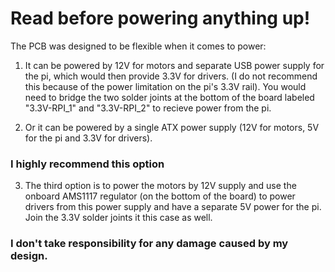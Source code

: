 # Read before powering anything up!

The PCB was designed to be flexible when it comes to power:

1) It can be powered by 12V for motors and separate USB power supply for the pi, which would then provide 3.3V for drivers. (I do not recommend this because of the power limitation on the pi's 3.3V rail). You would need to bridge the two solder joints at the bottom of the board labeled "3.3V-RPI_1" and "3.3V-RPI_2" to recieve power from the pi.

2) Or it can be powered by a single ATX power supply (12V for motors, 5V for the pi and 3.3V for drivers).
### I highly recommend this option

3) The third option is to power the motors by 12V supply and use the onboard AMS1117 regulator (on the bottom of the board) to power drivers from this power supply and have a separate 5V power for the pi. Join the 3.3V solder joints it this case as well.


### I don't take responsibility for any damage caused by my design.
